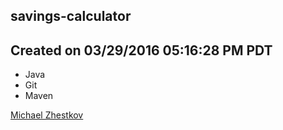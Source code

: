 ## savings-calculator

## Created on 03/29/2016 05:16:28 PM PDT

- Java
- Git
- Maven

[Michael Zhestkov](mailto:email)
